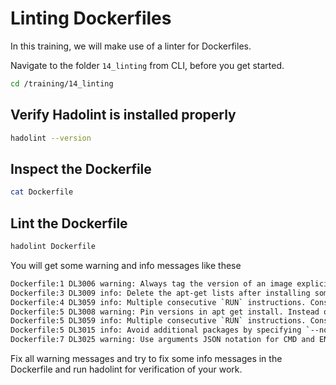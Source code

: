 # Linting Dockerfiles

In this training, we will make use of a linter for Dockerfiles.

Navigate to the folder `14_linting` from CLI, before you get started.

```bash
cd /training/14_linting
```

## Verify Hadolint is installed properly

```bash
hadolint --version
```

## Inspect the Dockerfile

```bash
cat Dockerfile
```

## Lint the Dockerfile

```bash
hadolint Dockerfile
```

You will get some warning and info messages like these

```bash
Dockerfile:1 DL3006 warning: Always tag the version of an image explicitly
Dockerfile:3 DL3009 info: Delete the apt-get lists after installing something
Dockerfile:4 DL3059 info: Multiple consecutive `RUN` instructions. Consider consolidation.
Dockerfile:5 DL3008 warning: Pin versions in apt get install. Instead of `apt-get install <package>` use `apt-get install <package>=<version>`
Dockerfile:5 DL3059 info: Multiple consecutive `RUN` instructions. Consider consolidation.
Dockerfile:5 DL3015 info: Avoid additional packages by specifying `--no-install-recommends`
Dockerfile:7 DL3025 warning: Use arguments JSON notation for CMD and ENTRYPOINT arguments
```

Fix all warning messages and try to fix some info messages in the Dockerfile and run hadolint for verification of your work.
